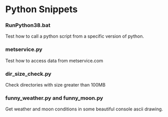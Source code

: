 # Python Snippets

### RunPython38.bat
Test how to call a python script from a specific version of python.

### metservice.py
Test how to access data from metservice.com

### dir_size_check.py
Check directories with size greater than 100MB

### funny_weather.py and funny_moon.py
Get weather and moon conditions in some beautiful console ascii drawing.
